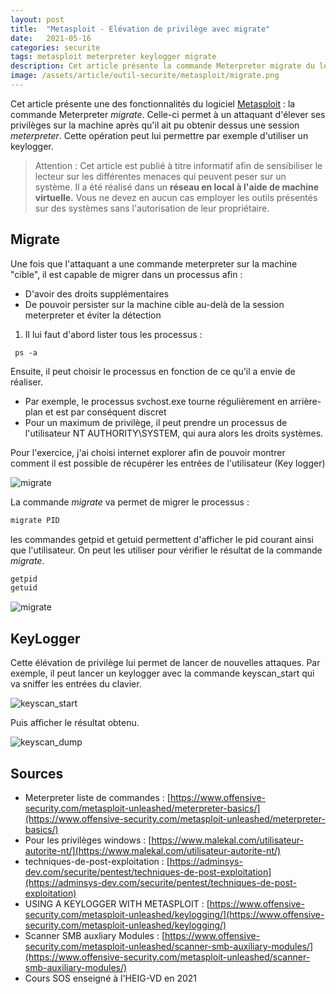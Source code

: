 ```yaml
---
layout: post
title:  "Metasploit - Elévation de privilège avec migrate"
date:   2021-05-16 
categories: securite
tags: metasploit meterpreter keylogger migrate
description: Cet article présente la commande Meterpreter migrate du logiciel  Metasploit. Celle-ci permet à un attaquant d'élever ses privilèges sur la machine après qu'il ait pu obtenir dessus une session meterpreter.
image: /assets/article/outil-securite/metasploit/migrate.png
---
```


Cet article présente une des fonctionnalités du logiciel [Metasploit](https://www.metasploit.com) : la commande Meterpreter *migrate*. Celle-ci permet à un attaquant d'élever ses privilèges sur la machine après qu'il ait pu obtenir dessus une session *meterpreter*. Cette opération peut lui permettre par exemple d'utiliser un keylogger.



>  Attention : Cet article est publié à titre informatif afin de sensibiliser le lecteur sur les différentes menaces qui peuvent peser sur un système. Il a été réalisé dans un **réseau en local à l'aide de machine virtuelle.**  Vous ne devez en aucun cas employer les outils présentés sur des systèmes sans l'autorisation de leur propriétaire.



## Migrate

Une fois que l'attaquant a une commande meterpreter sur la machine "cible", il est capable de migrer dans un processus afin :

- D'avoir des droits supplémentaires
- De pouvoir persister sur la machine cible au-delà de la session meterpreter et éviter la détection

1) Il lui faut d'abord lister tous les processus :

```
 ps -a
```

Ensuite, il peut choisir le processus en fonction de ce qu'il a envie de réaliser.

- Par exemple, le processus svchost.exe tourne régulièrement en arrière-plan et est par conséquent discret
- Pour un maximum de privilège, il peut prendre un processus de l'utilisateur NT AUTHORITY\SYSTEM, qui aura alors les droits systèmes.

Pour l'exercice, j'ai choisi internet explorer afin de pouvoir montrer comment il est possible de récupérer les entrées de l'utilisateur (Key logger)

![migrate]({{site.url_complet}}/assets/article/outil-securite/metasploit/processus.png)



La commande *migrate* va permet de migrer le processus :

```bash
migrate PID
```

les commandes getpid et getuid permettent d'afficher le pid courant ainsi que l'utilisateur. On peut les utiliser pour vérifier le résultat de la commande *migrate*.

```bash
getpid
getuid
```

![migrate]({{site.url_complet}}/assets/article/outil-securite/metasploit/migrate.png)



## KeyLogger

Cette élévation de privilège lui permet de lancer de nouvelles attaques. Par exemple, il peut lancer un keylogger avec la commande  keyscan_start qui va sniffer les entrées du clavier.

![keyscan_start]({{site.url_complet}}/assets/article/outil-securite/metasploit/keyscan_start.JPG)

Puis  afficher le résultat obtenu.

![keyscan_dump]({{site.url_complet}}/assets/article/outil-securite/metasploit/keyscan_dump.JPG)



## Sources 

- Meterpreter liste de commandes : [https://www.offensive-security.com/metasploit-unleashed/meterpreter-basics/](https://www.offensive-security.com/metasploit-unleashed/meterpreter-basics/)
- Pour les privilèges windows : [https://www.malekal.com/utilisateur-autorite-nt/](https://www.malekal.com/utilisateur-autorite-nt/)
- techniques-de-post-exploitation : [https://adminsys-dev.com/securite/pentest/techniques-de-post-exploitation](https://adminsys-dev.com/securite/pentest/techniques-de-post-exploitation)
- USING A KEYLOGGER WITH METASPLOIT  : [https://www.offensive-security.com/metasploit-unleashed/keylogging/](https://www.offensive-security.com/metasploit-unleashed/keylogging/)
- Scanner SMB auxliary Modules : [https://www.offensive-security.com/metasploit-unleashed/scanner-smb-auxiliary-modules/](https://www.offensive-security.com/metasploit-unleashed/scanner-smb-auxiliary-modules/)
- Cours SOS enseigné à l'HEIG-VD en 2021
